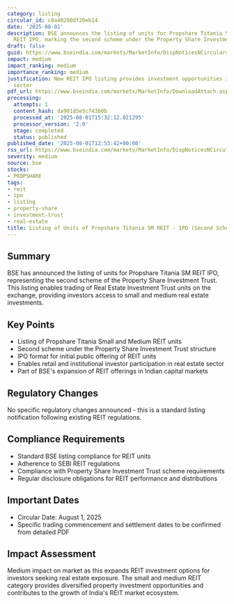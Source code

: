 ```yaml
---
category: listing
circular_id: c8a40208df20eb14
date: '2025-08-01'
description: BSE announces the listing of units for Propshare Titania Small and Medium
  REIT IPO, marking the second scheme under the Property Share Investment Trust.
draft: false
guid: https://www.bseindia.com/markets/MarketInfo/DispNoticesNCirculars.aspx?Noticeid={563C3269-FB72-4644-9934-60C9560AF306}&noticeno=20250801-53&dt=08/01/2025&icount=53&totcount=73&flag=0
impact: medium
impact_ranking: medium
importance_ranking: medium
justification: New REIT IPO listing provides investment opportunities in real estate
  sector
pdf_url: https://www.bseindia.com/markets/MarketInfo/DownloadAttach.aspx?id=20250801-53&attachedId=ef37c751-9ed9-437e-9c93-021300816b85
processing:
  attempts: 1
  content_hash: da901d5e5cf43b0b
  processed_at: '2025-08-01T15:32:12.021295'
  processor_version: '2.0'
  stage: completed
  status: published
published_date: '2025-08-01T12:53:42+00:00'
rss_url: https://www.bseindia.com/markets/MarketInfo/DispNoticesNCirculars.aspx?Noticeid={563C3269-FB72-4644-9934-60C9560AF306}&noticeno=20250801-53&dt=08/01/2025&icount=53&totcount=73&flag=0
severity: medium
source: bse
stocks:
- PROPSHARE
tags:
- reit
- ipo
- listing
- property-share
- investment-trust
- real-estate
title: Listing of Units of Propshare Titania SM REIT - IPO (Second Scheme)
---
```


## Summary

BSE has announced the listing of units for Propshare Titania SM REIT IPO, representing the second scheme of the Property Share Investment Trust. This listing enables trading of Real Estate Investment Trust units on the exchange, providing investors access to small and medium real estate investments.

## Key Points

- Listing of Propshare Titania Small and Medium REIT units
- Second scheme under the Property Share Investment Trust structure
- IPO format for initial public offering of REIT units
- Enables retail and institutional investor participation in real estate sector
- Part of BSE's expansion of REIT offerings in Indian capital markets

## Regulatory Changes

No specific regulatory changes announced - this is a standard listing notification following existing REIT regulations.

## Compliance Requirements

- Standard BSE listing compliance for REIT units
- Adherence to SEBI REIT regulations
- Compliance with Property Share Investment Trust scheme requirements
- Regular disclosure obligations for REIT performance and distributions

## Important Dates

- Circular Date: August 1, 2025
- Specific trading commencement and settlement dates to be confirmed from detailed PDF

## Impact Assessment

Medium impact on market as this expands REIT investment options for investors seeking real estate exposure. The small and medium REIT category provides diversified property investment opportunities and contributes to the growth of India's REIT market ecosystem.
